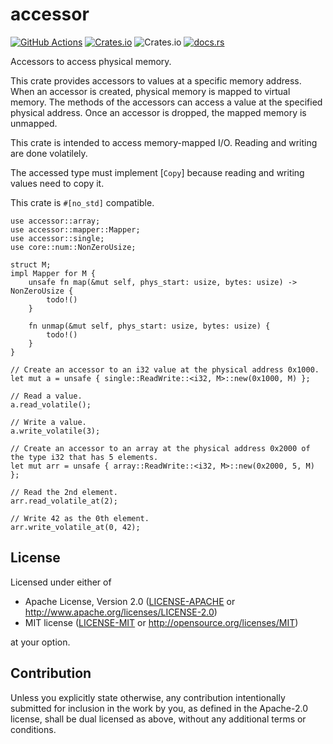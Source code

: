 # accessor

[![GitHub Actions](https://github.com/toku-sa-n/accessor/workflows/Rust/badge.svg)](https://github.com/toku-sa-n/accessor/actions)
[![Crates.io](https://img.shields.io/crates/v/accessor)](https://crates.io/crates/accessor)
![Crates.io](https://img.shields.io/crates/l/accessor)
[![docs.rs](https://docs.rs/accessor/badge.svg)](https://docs.rs/accessor)

Accessors to access physical memory.

This crate provides accessors to values at a specific memory address. When an accessor is
created, physical memory is mapped to virtual memory. The methods of the accessors can access
a value at the specified physical address.  Once an accessor is dropped, the mapped memory is unmapped.

This crate is intended to access memory-mapped I/O. Reading and writing are done volatilely.

The accessed type must implement [`Copy`] because reading and writing values need to copy it.

This crate is `#[no_std]` compatible.

```rust,no_run
use accessor::array;
use accessor::mapper::Mapper;
use accessor::single;
use core::num::NonZeroUsize;

struct M;
impl Mapper for M {
    unsafe fn map(&mut self, phys_start: usize, bytes: usize) -> NonZeroUsize {
        todo!()
    }

    fn unmap(&mut self, phys_start: usize, bytes: usize) {
        todo!()
    }
}

// Create an accessor to an i32 value at the physical address 0x1000.
let mut a = unsafe { single::ReadWrite::<i32, M>::new(0x1000, M) };

// Read a value.
a.read_volatile();

// Write a value.
a.write_volatile(3);

// Create an accessor to an array at the physical address 0x2000 of the type i32 that has 5 elements.
let mut arr = unsafe { array::ReadWrite::<i32, M>::new(0x2000, 5, M) };

// Read the 2nd element.
arr.read_volatile_at(2);

// Write 42 as the 0th element.
arr.write_volatile_at(0, 42);
```

## License

Licensed under either of

 * Apache License, Version 2.0
   ([LICENSE-APACHE](LICENSE-APACHE) or <http://www.apache.org/licenses/LICENSE-2.0>)
 * MIT license
   ([LICENSE-MIT](LICENSE-MIT) or <http://opensource.org/licenses/MIT>)

at your option.

## Contribution

Unless you explicitly state otherwise, any contribution intentionally submitted
for inclusion in the work by you, as defined in the Apache-2.0 license, shall be
dual licensed as above, without any additional terms or conditions.

